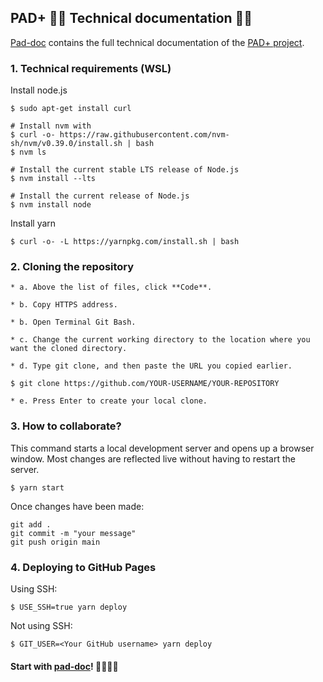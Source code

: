 ## PAD+ 🚀🚀 Technical documentation 🚀🚀

[Pad-doc](https://e-pshad.github.io/pad-doc/) contains the full technical documentation of the [PAD+ project](https://github.com/e-PSHAD/PAD).


### 1. Technical requirements (WSL)

Install node.js
```
$ sudo apt-get install curl

# Install nvm with
$ curl -o- https://raw.githubusercontent.com/nvm-sh/nvm/v0.39.0/install.sh | bash
$ nvm ls

# Install the current stable LTS release of Node.js
$ nvm install --lts

# Install the current release of Node.js
$ nvm install node
```

Install yarn
```
$ curl -o- -L https://yarnpkg.com/install.sh | bash
```

### 2. Cloning the repository

    * a. Above the list of files, click **Code**.

    * b. Copy HTTPS address.

    * b. Open Terminal Git Bash.

    * c. Change the current working directory to the location where you want the cloned directory.

    * d. Type git clone, and then paste the URL you copied earlier.
```
$ git clone https://github.com/YOUR-USERNAME/YOUR-REPOSITORY
```

    * e. Press Enter to create your local clone.


### 3. How to collaborate?

This command starts a local development server and opens up a browser window. Most changes are reflected live without having to restart the server.
```
$ yarn start
```

Once changes have been made:
```
git add .
git commit -m "your message"
git push origin main
```

### 4. Deploying to GitHub Pages

Using SSH:

```
$ USE_SSH=true yarn deploy
```

Not using SSH:

```
$ GIT_USER=<Your GitHub username> yarn deploy
```

#### Start with [pad-doc](https://e-pshad.github.io/pad-doc/)! 🚀🚀🚀🚀

